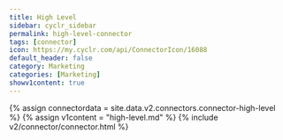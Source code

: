 ```yaml
---
title: High Level
sidebar: cyclr_sidebar
permalink: high-level-connector
tags: [connector]
icon: https://my.cyclr.com/api/ConnectorIcon/16088
default_header: false
category: Marketing
categories: [Marketing]
showv1content: true
---
```

{% assign connectordata = site.data.v2.connectors.connector-high-level %}
{% assign v1content = "high-level.md" %}
{% include v2/connector/connector.html %}	